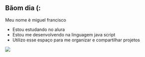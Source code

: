 ## Bãom dia (:

Meu nome è miguel francisco

- Estou estudando no alura
- Estou me desenvolvendo na linguagem java script
- Utilizo esse espaço para me organizar e compartilhar projetos


![](https://media1.tenor.com/m/Uel3_a0WLyUAAAAC/angels-of-death-anime.gif)

